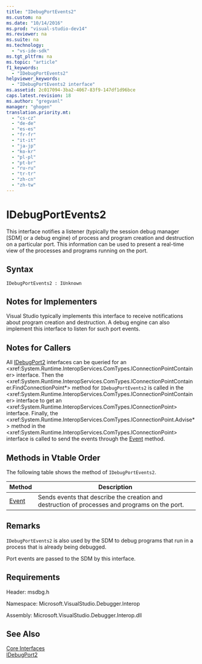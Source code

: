 ```yaml
---
title: "IDebugPortEvents2"
ms.custom: na
ms.date: "10/14/2016"
ms.prod: "visual-studio-dev14"
ms.reviewer: na
ms.suite: na
ms.technology: 
  - "vs-ide-sdk"
ms.tgt_pltfrm: na
ms.topic: "article"
f1_keywords: 
  - "IDebugPortEvents2"
helpviewer_keywords: 
  - "IDebugPortEvents2 interface"
ms.assetid: 2c017094-3ba2-4067-83f9-147df1d96bce
caps.latest.revision: 18
ms.author: "gregvanl"
manager: "ghogen"
translation.priority.mt: 
  - "cs-cz"
  - "de-de"
  - "es-es"
  - "fr-fr"
  - "it-it"
  - "ja-jp"
  - "ko-kr"
  - "pl-pl"
  - "pt-br"
  - "ru-ru"
  - "tr-tr"
  - "zh-cn"
  - "zh-tw"
---
```

# IDebugPortEvents2
This interface notifies a listener (typically the session debug manager [SDM] or a debug engine) of process and program creation and destruction on a particular port. This information can be used to present a real-time view of the processes and programs running on the port.  
  
## Syntax  
  
```  
IDebugPortEvents2 : IUnknown  
```  
  
## Notes for Implementers  
 Visual Studio typically implements this interface to receive notifications about program creation and destruction. A debug engine can also implement this interface to listen for such port events.  
  
## Notes for Callers  
 All [IDebugPort2](../extensibility/idebugport2.md) interfaces can be queried for an \<xref:System.Runtime.InteropServices.ComTypes.IConnectionPointContainer> interface. Then the \<xref:System.Runtime.InteropServices.ComTypes.IConnectionPointContainer.FindConnectionPoint*> method for `IDebugPortEvents2` is called in the \<xref:System.Runtime.InteropServices.ComTypes.IConnectionPointContainer> interface to get an \<xref:System.Runtime.InteropServices.ComTypes.IConnectionPoint> interface. Finally, the \<xref:System.Runtime.InteropServices.ComTypes.IConnectionPoint.Advise*> method in the \<xref:System.Runtime.InteropServices.ComTypes.IConnectionPoint> interface is called to send the events through the [Event](../extensibility/idebugportevents2--event.md) method.  
  
## Methods in Vtable Order  
 The following table shows the method of `IDebugPortEvents2`.  
  
|Method|Description|  
|------------|-----------------|  
|[Event](../extensibility/idebugportevents2--event.md)|Sends events that describe the creation and destruction of processes and programs on the port.|  
  
## Remarks  
 `IDebugPortEvents2` is also used by the SDM to debug programs that run in a process that is already being debugged.  
  
 Port events are passed to the SDM by this interface.  
  
## Requirements  
 Header: msdbg.h  
  
 Namespace: Microsoft.VisualStudio.Debugger.Interop  
  
 Assembly: Microsoft.VisualStudio.Debugger.Interop.dll  
  
## See Also  
 [Core Interfaces](../extensibility/core-interfaces.md)   
 [IDebugPort2](../extensibility/idebugport2.md)